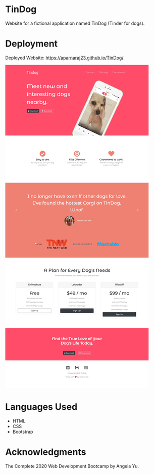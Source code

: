 # TinDog
Website for a fictional application named TinDog (Tinder for dogs).

# Deployment
Deployed Website: https://aparnaraj23.github.io/TinDog/

![](images/screenshot.png)

# Languages Used
- HTML
- CSS
- Bootstrap

# Acknowledgments
The Complete 2020 Web Development Bootcamp by Angela Yu.
